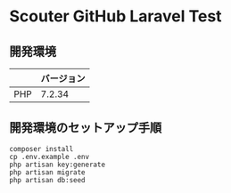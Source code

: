 # Scouter GitHub Laravel Test

## 開発環境
|     | バージョン |
| --- | -------- |
| PHP | 7.2.34   |

## 開発環境のセットアップ手順
```
composer install
cp .env.example .env
php artisan key:generate
php artisan migrate
php artisan db:seed
```